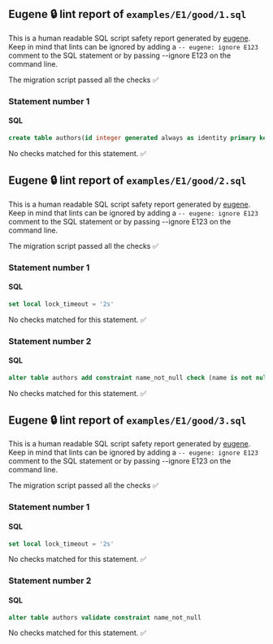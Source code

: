 ## Eugene 🔒 lint report of `examples/E1/good/1.sql`

This is a human readable SQL script safety report generated by [eugene](https://github.com/kaaveland/eugene).
Keep in mind that lints can be ignored by adding a `-- eugene: ignore E123` comment to the SQL statement
or by passing --ignore E123 on the command line.

The migration script passed all the checks ✅


### Statement number 1
#### SQL
```sql
create table authors(id integer generated always as identity primary key, name text)
```
No checks matched for this statement. ✅

## Eugene 🔒 lint report of `examples/E1/good/2.sql`

This is a human readable SQL script safety report generated by [eugene](https://github.com/kaaveland/eugene).
Keep in mind that lints can be ignored by adding a `-- eugene: ignore E123` comment to the SQL statement
or by passing --ignore E123 on the command line.

The migration script passed all the checks ✅


### Statement number 1
#### SQL
```sql
set local lock_timeout = '2s'
```
No checks matched for this statement. ✅
### Statement number 2
#### SQL
```sql
alter table authors add constraint name_not_null check (name is not null) not valid
```
No checks matched for this statement. ✅

## Eugene 🔒 lint report of `examples/E1/good/3.sql`

This is a human readable SQL script safety report generated by [eugene](https://github.com/kaaveland/eugene).
Keep in mind that lints can be ignored by adding a `-- eugene: ignore E123` comment to the SQL statement
or by passing --ignore E123 on the command line.

The migration script passed all the checks ✅


### Statement number 1
#### SQL
```sql
set local lock_timeout = '2s'
```
No checks matched for this statement. ✅
### Statement number 2
#### SQL
```sql
alter table authors validate constraint name_not_null
```
No checks matched for this statement. ✅
